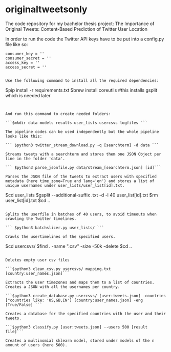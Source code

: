 # originaltweetsonly
The code repository for my bachelor thesis project: The Importance of Original Tweets: Content-Based Prediction of Twitter User Location

In order to run the code the Twitter API keys have to be put into a config.py file like so:
```
consumer_key = ''
consumer_secret = ''
access_key = ''
access_secret = ''


Use the following command to install all the required dependencies:
``` 
$pip install -r requirements.txt 
$brew install coreutils #this installs gsplit which is needed later 
```


And run this command to create needed folders:

```$mkdir data models results user_lists usercsvs logfiles ```

The pipeline codes can be used independently but the whole pipeline looks like this:

``` $python3 twitter_stream_download.py -q [searchterm] -d data ```

Streams tweets with a searchterm and stores them one JSON Object per line in the folder 'data'.

``` $python3 parse_jsonfile.py data/stream_[searchterm.json] [id]```

Parses the JSON file of the tweets to extract users with specified metadata (here time_zone=True and lang='en') and stores a list of unique usernames under user_lists/user_list[id].txt.

``` 
$cd user_lists
$gsplit --additional-suffix .txt -d -l 40 user_list[id].txt
$rm user_list[id].txt
$cd .. 
``` 

Splits the userfile in batches of 40 users, to avoid timeouts when crawling the Twitter timelines.

``` $python3 batchslicer.py user_lists/ ```

Crawls the usertimelines of the specified users.

```
$cd usercsvs/
$find . -name ".csv" -size -50k -delete
$cd ..
```

Deletes empty user csv files

```$python3 clean_csv.py usercsvs/ mapping.txt [country:user_names.json]```

Extracts the user timezones and maps them to a list of countries. Creates a JSON with all the usernames per country.

```$python3 create_database.py usercsvs/ [user:tweets.json] -countries ["countries like: 'US,GB,IN'] [country:user_names.json] -eng [True/False] ```

Creates a database for the specified countries with the user and their tweets.

```$python3 classify.py [user:tweets.json] --users 500 [result file]```

Creates a multinomial sklearn model, stored under models of the n amount of users (here 500). 


